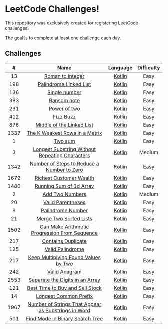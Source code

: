 # LeetCode Challenges!

This repository was exclusively created for registering LeetCode challenges!

The goal is to complete at least one challenge each day.

## Challenges

| # | Name | Language | Difficulty
| :---:   | :---: | :---: | :---: |
| 13 | [Roman to integer](https://leetcode.com/problems/roman-to-integer/)  | [Kotlin](/challenges/roman-to-integer/RomanToInteger.kt)  | Easy |
| 198 | [Palindrome Linked List](https://leetcode.com/problems/palindrome-linked-list)  | [Kotlin](/challenges/palindrome-linked-list/PalindromeLinkedList.kt)  | Easy |
| 136 | [Single number](https://leetcode.com/problems/single-number)  | [Kotlin](/challenges/single-number/SingleNumber.kt) | Easy |
| 383 | [Ransom note](https://leetcode.com/problems/ransom-note/)  | [Kotlin](/challenges/ransom-note/RansomNote.kt) | Easy |
| 231 | [Power of two](https://leetcode.com/problems/power-of-two/)  | [Kotlin](/challenges/power-of-two/PowerOfTwo.kt) | Easy |
| 412 | [Fizz Buzz](https://leetcode.com/problems/fizz-buzz/)  | [Kotlin](/challenges/fizz-buzz/FizzBuzz.kt) | Easy |
| 876 | [Middle of the Linked List](https://leetcode.com/problems/middle-of-the-linked-list)  | [Kotlin](/challenges/middle-of-the-linked-list/MiddleOfTheLinkedList.kt) | Easy |
| 1337 | [The K Weakest Rows in a Matrix](https://leetcode.com/problems/the-k-weakest-rows-in-a-matrix)  | [Kotlin](/challenges/the-weakest-rows-in-a-matrix/TheWeakestRowsInAMatrix.kt) | Easy |
| 1 | [Two sum](https://leetcode.com/problems/two-sum)  | [Kotlin](/challenges/two-sum/TwoSum.kt.kt) | Easy |
| 3 | [Longest Substring Without Repeating Characters](https://leetcode.com/problems/longest-substring-without-repeating-characters) | [Kotlin](/challenges/longest-substring-without-repeating-characters/LongestSubstringWithoutRepeatingCharacters.kt) | Medium |
| 1342 | [Number of Steps to Reduce a Number to Zero](https://leetcode.com/problems/number-of-steps-to-reduce-a-number-to-zero) | [Kotlin](/challenges/number-of-steps-to-reduce-to-a-number-zero/NumberOfStepsToReduceToANumberZero.kt) | Easy |
| 1672 | [Richest Customer Wealth](https://leetcode.com/problems/richest-customer-wealth) | [Kotlin](/challenges/richest-customer-wealth/RichestCustomerWealth.kt) | Easy |
| 1480 | [Running Sum of 1d Array](https://leetcode.com/problems/running-sum-of-1d-array/)  | [Kotlin](/challenges/running-sum-of-1d-array/RunningSumOf1dArray.kt) | Easy |
| 2 | [Add Two Numbers](https://leetcode.com/problems/add-two-numbers) | [Kotlin](/challenges/add-two-numbers/AddTwoNumbers.kt) | Medium |
| 20 | [Valid Parentheses](https://leetcode.com/problems/valid-parentheses) | [Kotlin](/challenges/valid-parentheses/ValidParentheses.kt) | Easy |
| 9 | [Palindrome Number](https://leetcode.com/problems/palindrome-number) | [Kotlin](/challenges/palindrome-number/PalindromeNumber.kt) | Easy |
| 21 | [Merge Two Sorted Lists](https://leetcode.com/problems/merge-two-sorted-lists) | [Kotlin](/challenges/merged-two-sorted-lists/MergedTwoSortedLists.kt) | Easy |
| 1502 | [Can Make Arithmetic Progression From Sequence](https://leetcode.com/problems/can-make-arithmetic-progression-from-sequence) | [Kotlin](/challenges/can-make-arithmetic-progression-from-sequence/CanMakeArithmeticProgressionFromSequence.kt) | Easy |
| 217 | [Contains Duplicate](https://leetcode.com/problems/contains-duplicate) | [Kotlin](/challenges/contains-duplicate/ContainsDuplicate.kt) | Easy |
| 125 | [Valid Palindrome](https://leetcode.com/problems/valid-palindrome) | [Kotlin](/challenges/valid-palindrome/ValidPalindrome.kt) | Easy |
| 217 | [Keep Multiplying Found Values by Two](https://leetcode.com/problems/keep-multiplying-found-values-by-two) | [Kotlin](/challenges/keep-multiplying-found-values-by-two/KeepMultiplyingFoundValuesByTwo.kt) | Easy |
| 242 | [Valid Anagram](https://leetcode.com/problems/valid-anagram) | [Kotlin](/challenges/valid-anagram/ValidAnagram.kt) | Easy |
| 2553 | [Separate the Digits in an Array](https://leetcode.com/problems/separate-the-digits-in-an-array) | [Kotlin](/challenges/separate-the-digits-in-an-array/SeparateTheDigitsInAnArray.kt) | Easy |
| 121 | [Best Time to Buy and Sell Stock](https://leetcode.com/problems/best-time-to-buy-and-sell-stock) | [Kotlin](/challenges/best-time-to-buy-and-sell-stock/BestTimeToBuyAndSellStock.kt) | Easy |
| 14 | [Longest Common Prefix](https://leetcode.com/problems/longest-common-prefix) | [Kotlin](/challenges/longest-common-prefix/LongestCommonPrefix.kt) | Easy |
| 1967 | [Number of Strings That Appear as Substrings in Word](https://leetcode.com/problems/number-of-strings-that-appear-as-substrings-in-word) | [Kotlin](/challenges/number-of-strings-that-appear-as-substrings-in-word/NumberOfStringsThatAppearAsSubstringsInWord.kt) | Easy |
| 501 | [Find Mode in Binary Search Tree](https://leetcode.com/problems/find-mode-in-binary-search-tree) | [Kotlin](/challenges/find-mode-in-binary-search-tree/FindNodeInBinarySearchTree.kt) | Easy |